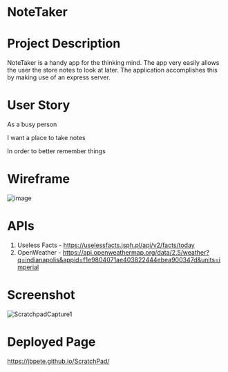# NoteTaker

# Project Description
NoteTaker is a handy app for the thinking mind. The app very easily allows the user the store notes to look at later. The application accomplishes this by making use of an express server.

# User Story

As a busy person 

I want a place to take notes

In order to better remember things

# Wireframe
![image](https://user-images.githubusercontent.com/126288123/231020313-ecdf7e19-f730-44e7-8ba0-be8b2aea8f70.png)

# APIs

1. Useless Facts - https://uselessfacts.jsph.pl/api/v2/facts/today
2. OpenWeather - https://api.openweathermap.org/data/2.5/weather?q=indianapolis&appid=f1e9804071ae403822444ebea900347d&units=imperial

# Screenshot

![ScratchpadCapture1](https://user-images.githubusercontent.com/126288123/232939766-c7958c19-405c-4e2a-9686-6e24b0eebab3.PNG)

# Deployed Page

https://jbpete.github.io/ScratchPad/

